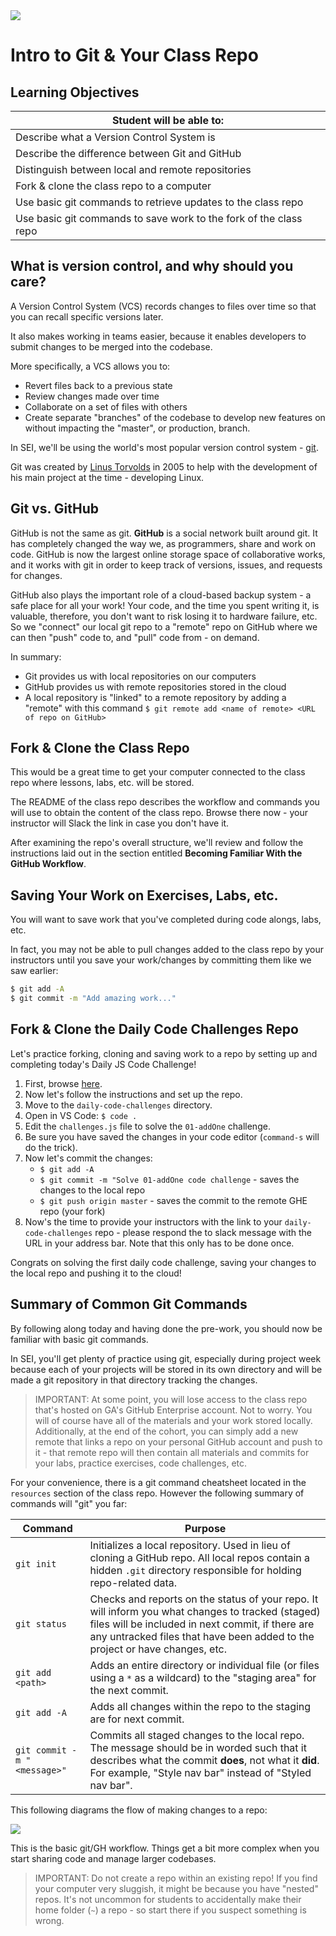 <img src="https://i.imgur.com/ce7PitU.png">

# Intro to Git & Your Class Repo

## Learning Objectives

| Student will be able to: |
|---|
| Describe what a Version Control System is |
| Describe the difference between Git and GitHub |
| Distinguish between local and remote repositories |
| Fork & clone the class repo to a computer |
| Use basic git commands to retrieve updates to the class repo |
| Use basic git commands to save work to the fork of the class repo | 

## What is version control, and why should you care?

A Version Control System (VCS) records changes to files over time so that you can recall specific versions later.

It also makes working in teams easier, because it enables developers to submit changes to be merged into the codebase.

More specifically, a VCS allows you to:

- Revert files back to a previous state
- Review changes made over time
- Collaborate on a set of files with others
- Create separate "branches" of the codebase to develop new features on without impacting the "master", or production, branch.

In SEI, we'll be using the world's most popular version control system - [git](https://git-scm.com/).

Git was created by [Linus Torvolds](https://en.wikipedia.org/wiki/Linus_Torvalds) in 2005 to help with the development of his main project at the time - developing Linux.

## Git vs. GitHub

GitHub is not the same as git. **GitHub** is a social network built around git. It has completely changed the way we, as programmers, share and work on code. GitHub is now the largest online storage space of collaborative works, and it works with git in order to keep track of versions, issues, and requests for changes.

GitHub also plays the important role of a cloud-based backup system - a safe place for all your work!  Your code, and the time you spent writing it, is valuable, therefore, you don't want to risk losing it to hardware failure, etc. So we "connect" our local git repo to a "remote" repo on GitHub where we can then "push" code to, and "pull" code from - on demand.

In summary:

- Git provides us with local repositories on our computers
- GitHub provides us with remote repositories stored in the cloud
- A local repository is "linked" to a remote repository by adding a "remote" with this command `$ git remote add <name of remote> <URL of repo on GitHub>`

## Fork & Clone the Class Repo

This would be a great time to get your computer connected to the class repo where lessons, labs, etc. will be stored.

The README of the class repo describes the workflow and commands you will use to obtain the content of the class repo. Browse there now - your instructor will Slack the link in case you don't have it.

After examining the repo's overall structure, we'll review and follow the instructions laid out in the section entitled **Becoming Familiar With the GitHub Workflow**.

## Saving Your Work on Exercises, Labs, etc.

You will want to save work that you've completed during code alongs, labs, etc.

In fact, you may not be able to pull changes added to the class repo by your instructors until you save your work/changes by committing them like we saw earlier:

```sh
$ git add -A
$ git commit -m "Add amazing work..."
```

## Fork & Clone the Daily Code Challenges Repo

Let's practice forking, cloning and saving work to a repo by setting up and completing today's Daily JS Code Challenge!

1. First, browse [here](https://git.generalassemb.ly/SEI-CC/daily-js-code-challenges).
2. Now let's follow the instructions and set up the repo.
3. Move to the `daily-code-challenges` directory.
4. Open in VS Code:  `$ code .`
5. Edit the `challenges.js` file to solve the `01-addOne` challenge.
6. Be sure you have saved the changes in your code editor (`command-s` will do the trick).
7. Now let's commit the changes:
	- `$ git add -A`
	- `$ git commit -m "Solve 01-addOne code challenge`  - saves the changes to the local repo
	- `$ git push origin master` - saves the commit to the remote GHE repo (your fork)
8. Now's the time to provide your instructors with the link to your `daily-code-challenges` repo - please respond the to slack message with the URL in your address bar. Note that this only has to be done once.

Congrats on solving the first daily code challenge, saving your changes to the local repo and pushing it to the cloud!

## Summary of Common Git Commands

By following along today and having done the pre-work, you should now be familiar with basic git commands.

In SEI, you'll get plenty of practice using git, especially during project week because each of your projects will be stored in its own directory and will be made a git repository in that directory tracking the changes.

> IMPORTANT: At some point, you will lose access to the class repo that's hosted on GA's GitHub Enterprise account. Not to worry.  You will of course have all of the materials and your work stored locally. Additionally, at the end of the cohort, you can simply add a new remote that links a repo on your personal GitHub account and push to it - that remote repo will then contain all materials and commits for your labs, practice exercises, code challenges, etc.

For your convenience, there is a git command cheatsheet located in the `resources` section of the class repo. However the following summary of commands will "git" you far:

| Command | Purpose |
|---|---|
| `git init` | Initializes a local repository. Used in lieu of cloning a GitHub repo. All local repos contain a hidden `.git` directory responsible for holding repo-related data. |
| `git status` | Checks and reports on the status of your repo. It will inform you what changes to tracked (staged) files will be included in next commit, if there are any untracked files that have been added to the project or have changes, etc. |
| `git add <path>` | Adds an entire directory or individual file (or files using a `*` as a wildcard) to the "staging area" for the next commit. |
| `git add -A`| Adds all changes within the repo to the staging are for next commit. |
| `git commit -m "<message>"`| Commits all staged changes to the local repo. The message should be in worded such that it describes what the commit **does**, not what it **did**. For example, "Style nav bar" instead of "Styled nav bar".|

This following diagrams the flow of making changes to a repo:
 
<img src="https://i.imgur.com/MGQoFYo.png">

This is the basic git/GH workflow.  Things get a bit more complex when you start sharing code and manage larger codebases.

> IMPORTANT: Do not create a repo within an existing repo!  If you find your computer very sluggish, it might be because you have "nested" repos. It's not uncommon for students to accidentally make their home folder (`~`) a repo - so start there if you suspect something is wrong.



